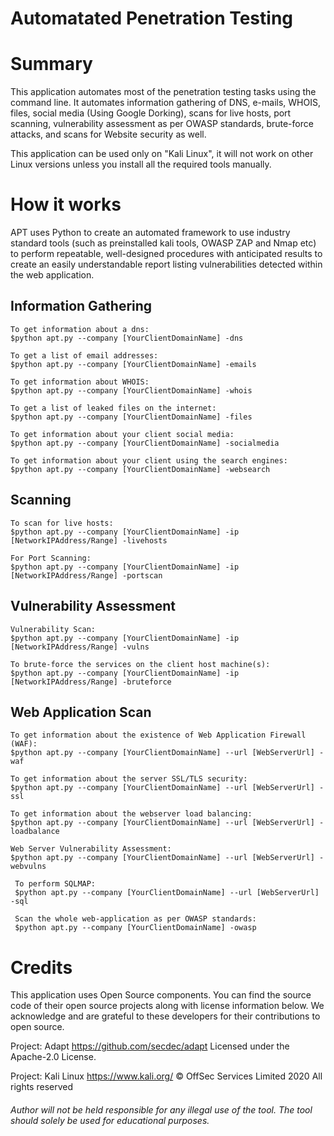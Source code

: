 # Automatated Penetration Testing

# Summary
This application automates most of the penetration testing tasks using the command line. It automates information gathering of DNS, e-mails, WHOIS, files, social media (Using Google Dorking), scans for live hosts, port scanning, vulnerability assessment as per OWASP standards, brute-force attacks, and scans for Website security as well.

This application can be used only on "Kali Linux", it will not work on other Linux versions unless you install all the required tools manually.

# How it works
APT uses Python to create an automated framework to use industry standard tools (such as preinstalled kali tools, OWASP ZAP and Nmap etc) to perform repeatable, well-designed procedures with anticipated results to create an easily understandable report listing vulnerabilities detected within the web application.

## Information Gathering
  ```DNS
  To get information about a dns:
  $python apt.py --company [YourClientDomainName] -dns
  ```
  
   ```Emails
  To get a list of email addresses:
  $python apt.py --company [YourClientDomainName] -emails
  ```
  
   ```WHOIS
  To get information about WHOIS:
  $python apt.py --company [YourClientDomainName] -whois
  ```
  
   ```Files
  To get a list of leaked files on the internet:
  $python apt.py --company [YourClientDomainName] -files
  ```
  
   ```SocialMedia
  To get information about your client social media:
  $python apt.py --company [YourClientDomainName] -socialmedia
  ```
  
   ```WebSearch
  To get information about your client using the search engines:
  $python apt.py --company [YourClientDomainName] -websearch
  ```
  
## Scanning
   ```LiveHosts
  To scan for live hosts:
  $python apt.py --company [YourClientDomainName] -ip [NetworkIPAddress/Range] -livehosts
  ```
  
   ```PortScan
  For Port Scanning:
  $python apt.py --company [YourClientDomainName] -ip [NetworkIPAddress/Range] -portscan
  ```
  
## Vulnerability Assessment
   ```VulnsScan
  Vulnerability Scan:
  $python apt.py --company [YourClientDomainName] -ip [NetworkIPAddress/Range] -vulns
  ```
  
   ```BruteForce
  To brute-force the services on the client host machine(s):
  $python apt.py --company [YourClientDomainName] -ip [NetworkIPAddress/Range] -bruteforce
  ```
## Web Application Scan  
   ```WAF
  To get information about the existence of Web Application Firewall (WAF):
  $python apt.py --company [YourClientDomainName] --url [WebServerUrl] -waf
  ```
  
   ```SSL
  To get information about the server SSL/TLS security:
  $python apt.py --company [YourClientDomainName] --url [WebServerUrl] -ssl
  ```
  
   ```LoadBalance
  To get information about the webserver load balancing:
  $python apt.py --company [YourClientDomainName] --url [WebServerUrl] -loadbalance
  ```
  
  ```WebVulns
  Web Server Vulnerability Assessment:
  $python apt.py --company [YourClientDomainName] --url [WebServerUrl] -webvulns
  ```

 ```SQLMap
  To perform SQLMAP:
  $python apt.py --company [YourClientDomainName] --url [WebServerUrl] -sql
  ```
 ```OWASP Scanner using ADAPT
  Scan the whole web-application as per OWASP standards:
  $python apt.py --company [YourClientDomainName] -owasp
  ```

# Credits
This application uses Open Source components. You can find the source code of their open source projects along with license information below. We acknowledge and are grateful to these developers for their contributions to open source.
  
  Project: Adapt https://github.com/secdec/adapt
  Licensed under the Apache-2.0 License.
  
  Project: Kali Linux https://www.kali.org/
  © OffSec Services Limited 2020 All rights reserved

###### Author will not be held responsible for any illegal use of the tool. The tool should solely be used for educational purposes. 
